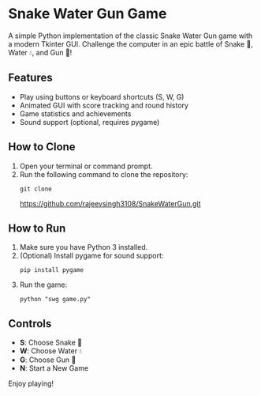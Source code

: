 # Snake Water Gun Game

A simple Python implementation of the classic Snake Water Gun game with a modern Tkinter GUI. Challenge the computer in an epic battle of Snake 🐍, Water 💧, and Gun 🔫!

## Features

- Play using buttons or keyboard shortcuts (S, W, G)
- Animated GUI with score tracking and round history
- Game statistics and achievements
- Sound support (optional, requires pygame)

## How to Clone

1. Open your terminal or command prompt.
2. Run the following command to clone the repository:
   ```
   git clone 
   ```
   https://github.com/rajeevsingh3108/SnakeWaterGun.git

## How to Run

1. Make sure you have Python 3 installed.
2. (Optional) Install pygame for sound support:
   ```
   pip install pygame
   ```
3. Run the game:
   ```
   python "swg game.py"
   ```

## Controls

- **S**: Choose Snake 🐍
- **W**: Choose Water 💧
- **G**: Choose Gun 🔫
- **N**: Start a New Game

Enjoy playing!

